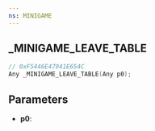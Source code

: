 ```yaml
---
ns: MINIGAME
---
```

## _MINIGAME_LEAVE_TABLE

```c
// 0xF5446E47941E654C
Any _MINIGAME_LEAVE_TABLE(Any p0);
```

## Parameters
* **p0**:
